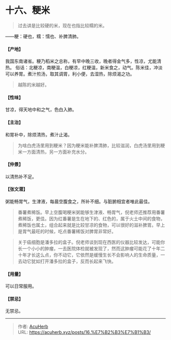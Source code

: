 # 十六、粳米


> 过去讲是比较硬的米，现在也指比较糯的米。

——粳：硬也，糯：懦也、补脾清肺。
#### 【产地】
我国东南诸省。粳乃稻米之总称，有早中晚三收，晚者得金气多，性凉，尤能清热。
俗话：北粳凉，南粳温，白粳凉，红粳温，新米食之，动气。陈米佳，冲淡可以养胃。煮汁煎汤，取其调胃，利小便，去湿热，除烦渴之功。

> 越陈的米越好。

#### 【性味】
甘凉，得天地中和之气，色白入肺。
#### 【主治】
和胃补中，除烦清热，煮汁止渴。

> 为啥白虎汤里用到粳米？因为粳米能补脾清肺，比较滋润，白虎汤里用到粳米一方面清热，另一方面补充水分。

#### 【仲景】
以清热补不足。
#### 【张文潜】
粥能畅胃气，生津液，每晨空腹食之，所补不细。与脏腑相宜者唯此最佳。

> 番薯煮稀饭。早上空腹喝粳米粥能够生津液、畅胃气，倪老师还推荐用番薯煮稀饭，更佳。因为红番薯是生在地下的、红色的，属于火土中间的食物，煮稀饭也属土，组合起来就是比较甘凉的食物，可以很好的滋补脾胃。早上是胃气最旺的时候，吃点番薯稀饭对脾胃非常好。

> 关于癌细胞是潘多拉的盒子。倪老师谈到现在西医的仪器比较发达，可能你长一个小小的肿瘤，一去医院体检就被发现了，然而这肿瘤可能花了十年二十年才长这么点，你不动它，它依然是缓慢生长不会影响人的生命质量，一去动它犹如打开潘多拉的盒子，反而长起来飞快。

#### 【用量】
可以日常服用。
#### 【禁忌】
无禁忌。

---

> 作者: [AcuHerb](https://acuherb.xyz)  
> URL: https://acuherb.xyz/posts/16.%E7%B2%B3%E7%B1%B3/  

